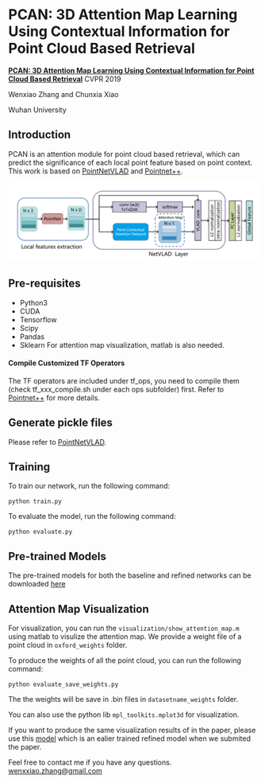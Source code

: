 # PCAN: 3D Attention Map Learning Using Contextual Information for Point Cloud Based Retrieval

**[PCAN: 3D Attention Map Learning Using Contextual Information for Point Cloud Based Retrieval](https://arxiv.org/abs/1904.09793)** CVPR 2019

Wenxiao Zhang and Chunxia Xiao

Wuhan University
## Introduction
PCAN is an attention module for point cloud based retrieval, which can predict the significance of each local point feature based on
point context.
This work is based on [PointNetVLAD](https://github.com/mikacuy/pointnetvlad) and [Pointnet++](https://github.com/charlesq34/pointnet2).

![pic-network](overview.png)

## Pre-requisites
* Python3
* CUDA
* Tensorflow 
* Scipy
* Pandas
* Sklearn
For attention map visualization, matlab is also needed.

#### Compile Customized TF Operators
The TF operators are included under tf_ops, you need to compile them (check tf_xxx_compile.sh under each ops subfolder) first. Refer to [Pointnet++](https://github.com/charlesq34/pointnet2) for more details.

## Generate pickle files
Please refer to [PointNetVLAD](https://github.com/mikacuy/pointnetvlad).

## Training
To train our network, run the following command:
```
python train.py
```
To evaluate the model, run the following command:
```
python evaluate.py
```

## Pre-trained Models
The pre-trained models for both the baseline and refined networks can be downloaded [here](https://drive.google.com/open?id=1_vMkamy0zfULW01iWof5zXZOR8cu3Qns)

## Attention Map Visualization
For visualization, you can run the ```visualization/show_attention_map.m``` using matlab to visulize the attention map. We provide a weight file of a point cloud in ```oxford_weights``` folder.

To produce the weights of all the point cloud, you can run the following command:
```
python evaluate_save_weights.py
```
The the weights will be save in .bin files in ```datasetname_weights``` folder.

You can also use the python lib ```mpl_toolkits.mplot3d``` for visualization.

If you want to produce the same visualization results of in the paper, please use this [model](https://drive.google.com/open?id=1FqO6C8SWyx9lZFx8Pzah8DOKSYM5_RkA) which is an ealier trained refined model when we submited the paper.

Feel free to contact me if you have any questions. wenxxiao.zhang@gmail.com
